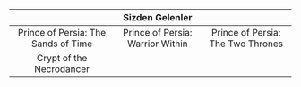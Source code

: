 |                   |     Sizden Gelenler              |                |
|:-----------------:|:-----------------:|:--------------:|
|    Prince of Persia: The Sands of Time   |    Prince of Persia: Warrior Within | Prince of Persia: The Two Thrones  |
|   Crypt of the Necrodancer  |  |  |